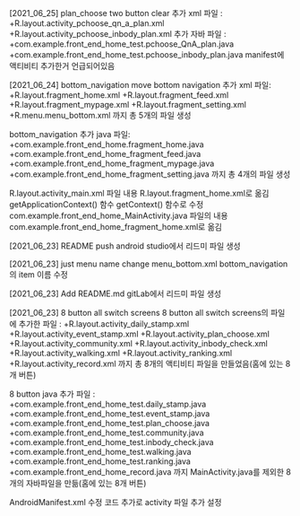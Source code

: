 [2021_06_25] plan_choose two button clear
추가 xml 파일 :
+R.layout.activity_pchoose_qn_a_plan.xml
+R.layout.activity_pchoose_inbody_plan.xml
추가 자바 파일 :
+com.example.front_end_home_test.pchoose_QnA_plan.java
+com.example.front_end_home_test.pchoose_inbody_plan.java
manifest에 액티비티 추가한거 언급되어있음

[2021_06_24] bottom_navigation move
bottom navigation 추가 xml 파일:
    +R.layout.fragment_home.xml
    +R.layout.fragment_feed.xml
    +R.layout.fragment_mypage.xml
    +R.layout.fragment_setting.xml
    +R.menu.menu_bottom.xml
까지 총 5개의 파일 생성

bottom_navigation 추가 java 파일:
    +com.example.front_end_home.fragment_home.java
    +com.example.front_end_home_fragment_feed.java
    +com.example.front_end_home_fragment_mypage.java
    +com.example.front_end_home_fragment_setting.java
까지 총 4개의 파일 생성


R.layout.activity_main.xml 파일 내용 R.layout.fragment_home.xml로 옮김
    getApplicationContext() 함수 getContext() 함수로 수정
com.example.front_end_home_MainActivity.java 파일의 내용 com.example.front_end_home_fragment_home.xml로 옮김


[2021_06_23] README push
android studio에서 리드미 파일 생성

[2021_06_23] just menu name change
menu_bottom.xml
    bottom_navigation의 item 이름 수정

[2021_06_23] Add README.md
gitLab에서 리드미 파일 생성

[2021_06_23] 8 button all switch screens
8 button all switch screens의 파일에 추가한 파일 :
    +R.layout.activity_daily_stamp.xml
    +R.layout.activity_event_stamp.xml
    +R.layout.activity_plan_choose.xml
    +R.layout.activity_community.xml
    +R.layout.activity_inbody_check.xml
    +R.layout.activity_walking.xml
    +R.layout.activity_ranking.xml
    +R.layout.activity_record.xml
까지 총 8개의 액티비티 파일을 만들었음(홈에 있는 8개 버튼)

8 button java 추가 파일 :
    +com.example.front_end_home_test.daily_stamp.java
    +com.example.front_end_home_test.event_stamp.java
    +com.example.front_end_home_test.plan_choose.java
    +com.example.front_end_home_test.community.java
    +com.example.front_end_home_test.inbody_check.java
    +com.example.front_end_home_test.walking.java
    +com.example.front_end_home_test.ranking.java
    +com.example.front_end_home_record.java
까지 MainActivity.java를 제외한 8개의 자바파일을 만듦(홈에 있는 8개 버튼)

AndroidManifest.xml 수정
    <activity android:name=".record" />
    <activity android:name=".walking" />
    <activity android:name=".ranking" />
    <activity android:name=".inbody_check" />
    <activity android:name=".community" />
    <activity android:name=".event_stamp" />
    <activity android:name=".plan_choose" />
    <activity android:name=".daily_stamp" />
코드 추가로 activity 파일 추가 설정
